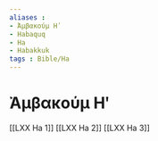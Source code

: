 ```yaml
---
aliases : 
- Ἀμβακούμ Ηʹ
- Habaquq
- Ha
- Habakkuk
tags : Bible/Ha
---
```


# Ἀμβακούμ Ηʹ

[[LXX Ha 1]]
[[LXX Ha 2]]
[[LXX Ha 3]]
